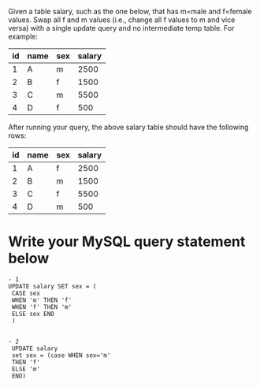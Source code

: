Given a table salary, such as the one below, that has m=male and f=female values. Swap all f and m values (i.e., change
all f values to m and vice versa) with a single update query and no intermediate temp table. For example:

| id | name | sex | salary |
|----|------|-----|--------|
| 1  | A    | m   | 2500   |
| 2  | B    | f   | 1500   |
| 3  | C    | m   | 5500   |
| 4  | D    | f   | 500    |

After running your query, the above salary table should have the following rows:

| id | name | sex | salary |
|----|------|-----|--------|
| 1  | A    | f   | 2500   |
| 2  | B    | m   | 1500   |
| 3  | C    | f   | 5500   |
| 4  | D    | m   | 500    |

# Write your MySQL query statement below

    - 1
    UPDATE salary SET sex = (
     CASE sex
     WHEN 'm' THEN 'f'
     WHEN 'f' THEN 'm'
     ELSE sex END
     )
     

    - 2
     UPDATE salary 
     set sex = (case WHEN sex='m'
     THEN 'f'
     ELSE 'm'
     END) 